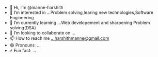 - 👋 Hi, I’m @manne-harshith
- 👀 I’m interested in ...Problem solving,learing new technologies,Software Engineering
- 🌱 I’m currently learning ...Web developement and sharpening Problem solving(DSA)
- 💞️ I’m looking to collaborate on ...
- 📫 How to reach me ...harshithmanne@gmail.com
- 😄 Pronouns: ...
- ⚡ Fun fact: ...

<!---
manne-harshith/manne-harshith is a ✨ special ✨ repository because its `README.md` (this file) appears on your GitHub profile.
You can click the Preview link to take a look at your changes.
--->
